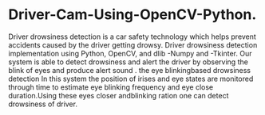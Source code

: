 # Driver-Cam-Using-OpenCV-Python.

Driver drowsiness detection is a car safety technology which helps prevent accidents caused by the driver getting drowsy.
Driver drowsiness detection implementation using Python, OpenCV, and dlib -Numpy and -Tkinter.
Our system is able to detect drowsiness and alert the driver by observing the blink of eyes and produce alert sound .
the eye blinkingbased drowsiness detection In this system the position of irises and eye states are monitored through time to estimate
eye blinking frequency and eye close duration.Using these eyes closer andblinking ration one can detect drowsiness of driver.

